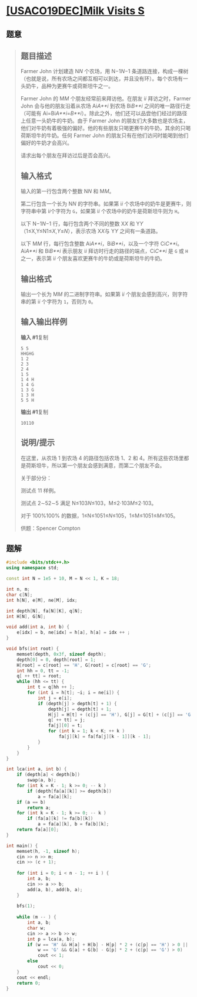 #  [[USACO19DEC]Milk Visits S](https://www.luogu.com.cn/problem/P5836)

## 题意

>   ## 题目描述
>
>   Farmer John 计划建造 N*N* 个农场，用 N−1*N*−1 条道路连接，构成一棵树（也就是说，所有农场之间都互相可以到达，并且没有环）。每个农场有一头奶牛，品种为更赛牛或荷斯坦牛之一。
>
>   Farmer John 的 M*M* 个朋友经常前来拜访他。在朋友 i*i* 拜访之时，Farmer John 会与他的朋友沿着从农场 Ai*A**i* 到农场 Bi*B**i* 之间的唯一路径行走（可能有 Ai=Bi*A**i*=*B**i*）。除此之外，他们还可以品尝他们经过的路径上任意一头奶牛的牛奶。由于 Farmer John 的朋友们大多数也是农场主，他们对牛奶有着极强的偏好。他的有些朋友只喝更赛牛的牛奶，其余的只喝荷斯坦牛的牛奶。任何 Farmer John 的朋友只有在他们访问时能喝到他们偏好的牛奶才会高兴。
>
>   请求出每个朋友在拜访过后是否会高兴。
>
>   ## 输入格式
>
>   输入的第一行包含两个整数 N*N* 和 M*M*。
>
>   第二行包含一个长为 N*N* 的字符串。如果第 i*i* 个农场中的奶牛是更赛牛，则字符串中第 i*i*个字符为 `G`，如果第 i*i* 个农场中的奶牛是荷斯坦牛则为 `H`。
>
>   以下 N−1*N*−1 行，每行包含两个不同的整数 X*X* 和 Y*Y*（1≤X,Y≤N1≤*X*,*Y*≤*N*），表示农场 X*X*与 Y*Y* 之间有一条道路。
>
>   以下 M*M* 行，每行包含整数 Ai*A**i*，Bi*B**i*，以及一个字符 Ci*C**i*。Ai*A**i* 和 Bi*B**i* 表示朋友 i*i* 拜访时行走的路径的端点，Ci*C**i* 是 `G` 或 `H` 之一，表示第 i*i* 个朋友喜欢更赛牛的牛奶或是荷斯坦牛的牛奶。
>
>   ## 输出格式
>
>   输出一个长为 M*M* 的二进制字符串。如果第 i*i* 个朋友会感到高兴，则字符串的第 i*i* 个字符为 `1`，否则为 `0`。
>
>   ## 输入输出样例
>
>   **输入 #1**复制
>
>   ```
>   5 5
>   HHGHG
>   1 2
>   2 3
>   2 4
>   1 5
>   1 4 H
>   1 4 G
>   1 3 G
>   1 3 H
>   5 5 H
>   ```
>
>   **输出 #1**复制
>
>   ```
>   10110
>   ```
>
>   ## 说明/提示
>
>   在这里，从农场 1 到农场 4 的路径包括农场 1、2 和 4。所有这些农场里都是荷斯坦牛，所以第一个朋友会感到满意，而第二个朋友不会。
>
>   关于部分分：
>
>   测试点 11 样例。
>
>   测试点 2∼52∼5 满足 N≤103*N*≤103，M≤2⋅103*M*≤2⋅103。
>
>   对于 100%100% 的数据，1≤N≤1051≤*N*≤105，1≤M≤1051≤*M*≤105。
>
>   供题：Spencer Compton

## 题解



```c++
#include <bits/stdc++.h>
using namespace std;

const int N = 1e5 + 10, M = N << 1, K = 18;

int n, m;
char c[N];
int h[N], e[M], ne[M], idx;

int depth[N], fa[N][K], q[N];
int H[N], G[N];

void add(int a, int b) {
    e[idx] = b, ne[idx] = h[a], h[a] = idx ++ ;
}

void bfs(int root) {
    memset(depth, 0x3f, sizeof depth);
    depth[0] = 0, depth[root] = 1;
    H[root] = c[root] == 'H', G[root] = c[root] == 'G';
    int hh = 0, tt = -1;
    q[ ++ tt] = root;
    while (hh <= tt) {
        int t = q[hh ++ ];
        for (int i = h[t]; ~i; i = ne[i]) {
            int j = e[i];
            if (depth[j] > depth[t] + 1) {
                depth[j] = depth[t] + 1;
                H[j] = H[t] + (c[j] == 'H'), G[j] = G[t] + (c[j] == 'G');
                q[ ++ tt] = j;
                fa[j][0] = t;
                for (int k = 1; k < K; ++ k )
                    fa[j][k] = fa[fa[j][k - 1]][k - 1];
            }
        }
    }
}

int lca(int a, int b) {
    if (depth[a] < depth[b])
        swap(a, b);
    for (int k = K - 1; k >= 0; -- k )
        if (depth[fa[a][k]] >= depth[b])
            a = fa[a][k];
    if (a == b)
        return a;
    for (int k = K - 1; k >= 0; -- k )
        if (fa[a][k] != fa[b][k])
            a = fa[a][k], b = fa[b][k];
    return fa[a][0];
}

int main() {
    memset(h, -1, sizeof h);
    cin >> n >> m;
    cin >> (c + 1);
    
    for (int i = 0; i < n - 1; ++ i ) {
        int a, b;
        cin >> a >> b;
        add(a, b), add(b, a);
    }
    
    bfs(1);
    
    while (m -- ) {
        int a, b;
        char w;
        cin >> a >> b >> w;
        int p = lca(a, b);    
        if (w == 'H' && H[a] + H[b] - H[p] * 2 + (c[p] == 'H') > 0 ||
            w == 'G' && G[a] + G[b] - G[p] * 2 + (c[p] == 'G') > 0)
            cout << 1;
        else
            cout << 0;
    }
    cout << endl;
    return 0;
}
```



```python3

```


